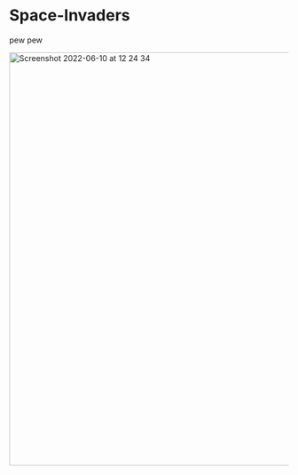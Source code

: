# Space-Invaders
pew pew

<img width="746" alt="Screenshot 2022-06-10 at 12 24 34" src="https://user-images.githubusercontent.com/93399368/173008317-63874c57-aaa6-418a-8d84-c69be5d8f3b3.png">
